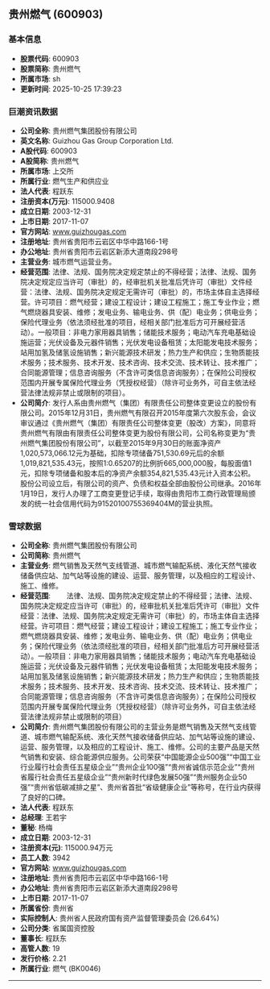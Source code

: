 ## 贵州燃气 (600903)

### 基本信息

- **股票代码**: 600903
- **股票简称**: 贵州燃气
- **所属市场**: sh
- **更新时间**: 2025-10-25 17:39:23

### 巨潮资讯数据

- **公司全称**: 贵州燃气集团股份有限公司
- **英文名称**: Guizhou Gas Group Corporation Ltd.
- **A股代码**: 600903
- **A股简称**: 贵州燃气
- **所属市场**: 上交所
- **所属行业**: 燃气生产和供应业
- **法人代表**: 程跃东
- **注册资本(万元)**: 115000.9408
- **成立日期**: 2003-12-31
- **上市日期**: 2017-11-07
- **官方网站**: www.guizhougas.com
- **注册地址**: 贵州省贵阳市云岩区中华中路166-1号
- **办公地址**: 贵州省贵阳市云岩区新添大道南段298号
- **主营业务**: 城市燃气运营业务。
- **经营范围**: 法律、法规、国务院决定规定禁止的不得经营；法律、法规、国务院决定规定应当许可（审批）的，经审批机关批准后凭许可（审批）文件经营：法律、法规、国务院决定规定无需许可（审批）的，市场主体自主选择经营。许可项目：燃气经营；建设工程设计；建设工程施工；施工专业作业；燃气燃烧器具安装、维修；发电业务、输电业务、供（配）电业务；供电业务；保险代理业务（依法须经批准的项目，经相关部门批准后方可开展经营活动）。一般项目：非电力家用器具销售；储能技术服务；电动汽车充电基础设施运营；光伏设备及元器件销售；光伏发电设备租赁；太阳能发电技术服务；站用加氢及储氢设施销售；新兴能源技术研发；热力生产和供应；生物质能技术服务；技术服务、技术开发、技术咨询、技术交流、技术转让、技术推广；合同能源管理；信息咨询服务（不含许可类信息咨询服务）；在保险公司授权范围内开展专属保险代理业务（凭授权经营）（除许可业务外，可自主依法经营法律法规非禁止或限制的项目）。
- **公司简介**: 发行人系由贵州燃气（集团）有限责任公司整体变更设立的股份有限公司。2015年12月31日，贵州燃气有限召开2015年度第六次股东会，会议审议通过《贵州燃气（集团）有限责任公司整体变更（股改）方案》，同意将贵州燃气有限由有限责任公司整体变更为股份有限公司，公司名称变更为“贵州燃气集团股份有限公司”，以截至2015年9月30日的账面净资产1,020,573,066.12元为基础，扣除专项储备751,530.69元后的余额1,019,821,535.43元，按照1:0.65207的比例折665,000,000股，每股面值1元，扣除专项储备和股本后的净资产余额354,821,535.43元计入资本公积。股份公司设立后，有限公司的资产、负债和权益全部由股份公司继承。2016年1月19日，发行人办理了工商变更登记手续，取得由贵阳市工商行政管理局颁发的统一社会信用代码为91520100755369404M的营业执照。

### 雪球数据

- **公司全称**: 贵州燃气集团股份有限公司
- **公司简称**: 贵州燃气
- **主营业务**: 燃气销售及天然气支线管道、城市燃气输配系统、液化天然气接收储备供应站、加气站等设施的建设、运营、服务管理，以及相应的工程设计、施工、维修。
- **经营范围**: 　　法律、法规、国务院决定规定禁止的不得经营；法律、法规、国务院决定规定应当许可（审批）的，经审批机关批准后凭许可（审批）文件经营：法律、法规、国务院决定规定无需许可（审批）的，市场主体自主选择经营。许可项目：燃气经营；建设工程设计；建设工程施工；施工专业作业；燃气燃烧器具安装、维修；发电业务、输电业务、供（配）电业务；供电业务；保险代理业务（依法须经批准的项目，经相关部门批准后方可开展经营活动）。一般项目：非电力家用器具销售；储能技术服务；电动汽车充电基础设施运营；光伏设备及元器件销售；光伏发电设备租赁；太阳能发电技术服务；站用加氢及储氢设施销售；新兴能源技术研发；热力生产和供应；生物质能技术服务；技术服务、技术开发、技术咨询、技术交流、技术转让、技术推广；合同能源管理；信息咨询服务（不含许可类信息咨询服务）；在保险公司授权范围内开展专属保险代理业务（凭授权经营）（除许可业务外，可自主依法经营法律法规非禁止或限制的项目）
- **公司简介**: 贵州燃气集团股份有限公司的主营业务是燃气销售及天然气支线管道、城市燃气输配系统、液化天然气接收储备供应站、加气站等设施的建设、运营、服务管理，以及相应的工程设计、施工、维修。公司的主要产品是天然气销售和安装、综合能源供应服务。公司荣获“中国能源企业500强”“中国工业行业履行社会责任五星级企业”“贵州企业100强”“贵州省诚信示范企业”“贵州省履行社会责任五星级企业”“贵州新时代绿色发展50强”“贵州服务企业50强”“贵州省低碳减排之星”、贵州省首批“省级健康企业”等称号，在行业内获得了良好的口碑。
- **法人代表**: 程跃东
- **总经理**: 王若宇
- **董秘**: 杨梅
- **成立日期**: 2003-12-31
- **注册资本(元)**: 115000.94万元
- **员工人数**: 3942
- **官方网站**: www.guizhougas.com
- **注册地址**: 贵州省贵阳市云岩区中华中路166-1号
- **办公地址**: 贵州省贵阳市云岩区新添大道南段298号
- **上市日期**: 2017-11-07
- **所属省份**: 贵州省
- **实际控制人**: 贵州省人民政府国有资产监督管理委员会 (26.64%)
- **公司分类**: 省属国资控股
- **董事长**: 程跃东
- **高管人数**: 19
- **发行价格**: 2.21
- **所属行业**: 燃气 (BK0046)

---